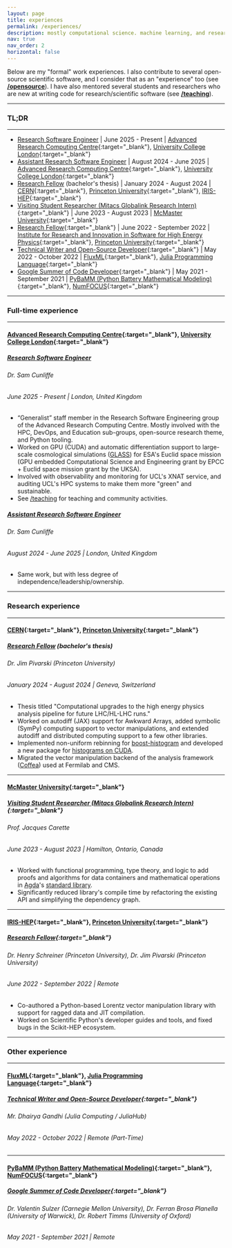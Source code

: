 ```yaml
---
layout: page
title: experiences
permalink: /experiences/
description: mostly computational science. machine learning, and research software engineering...
nav: true
nav_order: 2
horizontal: false
---
```


Below are my "formal" work experiences. I also contribute to several open-source scientific software, and I consider that as an "experience" too (see **[/opensource](/opensource)**). I have also mentored several students and researchers who are new at writing code for research/scientific software (see **[/teaching](/teaching)**).

---

### TL;DR

---

- [Research Software Engineer](https://profiles.ucl.ac.uk/99635-saransh-chopra) \| June 2025 - Present \| [Advanced Research Computing Centre](https://www.ucl.ac.uk/advanced-research-computing){:target="_blank"}, [University College London](https://www.ucl.ac.uk){:target="_blank"}
- [Assistant Research Software Engineer](https://profiles.ucl.ac.uk/99635-saransh-chopra) \| August 2024 - June 2025 \| [Advanced Research Computing Centre](https://www.ucl.ac.uk/advanced-research-computing){:target="_blank"}, [University College London](https://www.ucl.ac.uk){:target="_blank"}
- [Research Fellow](https://iris-hep.org/about/team) (bachelor's thesis) \| January 2024 - August 2024 \| [CERN](https://home.cern){:target="_blank"}, [Princeton University](https://www.princeton.edu){:target="_blank"}, [IRIS-HEP](https://researchcomputing.princeton.edu/research/iris-hep-software-institute){:target="_blank"}
- [Visiting Student Researcher (Mitacs Globalink Research Intern)](https://www.mitacs.ca/en/programs/globalink/globalink-research-internship){:target="_blank"} \| June 2023 - August 2023 \| [McMaster University](https://www.mcmaster.ca){:target="_blank"}
- [Research Fellow](https://iris-hep.org/fellows/Saransh-cpp.html){:target="_blank"} \| June 2022 - September 2022 \| [Institute for Research and Innovation in Software for High Energy Physics](https://researchcomputing.princeton.edu/research/iris-hep-software-institute){:target="_blank"}, [Princeton University](https://www.princeton.edu){:target="_blank"}
- [Technical Writer and Open-Source Developer](https://julialang.org/jsoc/){:target="_blank"} \| May 2022 - October 2022 \| [FluxML](https://fluxml.ai){:target="_blank"}, [Julia Programming Language](https://julialang.org){:target="_blank"}
- [Google Summer of Code Developer](https://summerofcode.withgoogle.com){:target="_blank"} \| May 2021 - September 2021 \| [PyBaMM (Python Battery Mathematical Modeling)](https://pybamm.org){:target="_blank"}, [NumFOCUS](https://numfocus.org){:target="_blank"}

---
### Full-time experience
---

#### [Advanced Research Computing Centre](https://www.ucl.ac.uk/advanced-research-computing){:target="_blank"}, [University College London](https://www.ucl.ac.uk){:target="_blank"}
##### [Research Software Engineer](https://profiles.ucl.ac.uk/99635-saransh-chopra)
###### Dr. Sam Cunliffe
###### June 2025 - Present | London, United Kingdom
- “Generalist” staff member in the Research Software Engineering group of the Advanced Research Computing Centre. Mostly involved with the HPC, DevOps, and Education sub-groups, open-source research theme, and Python tooling.
- Worked on GPU (CUDA) and automatic differentiation support to large-scale cosmological simulations ([GLASS](https://glass.readthedocs.io/stable/)) for ESA's Euclid space mission  (GPU embedded Computational Science and Engineering grant by EPCC + Euclid space mission grant by the UKSA).
- Involved with observability and monitoring for UCL's XNAT service, and auditing UCL's HPC systems to make them more "green" and sustainable.
- See [/teaching](/teaching) for teaching and community activities.

##### [Assistant Research Software Engineer](https://profiles.ucl.ac.uk/99635-saransh-chopra)
###### Dr. Sam Cunliffe
###### August 2024 - June 2025 | London, United Kingdom
- Same work, but with less degree of independence/leadership/ownership.

---
### Research experience
---

#### [CERN](https://home.cern){:target="_blank"}, [Princeton University](https://www.princeton.edu){:target="_blank"}
##### [Research Fellow](https://iris-hep.org/about/team) (bachelor's thesis)
###### Dr. Jim Pivarski (Princeton University)
###### January 2024 - August 2024 | Geneva, Switzerland

- Thesis titled "Computational upgrades to the high energy physics analysis pipeline for future LHC/HL-LHC runs."
- Worked on autodiff (JAX) support for Awkward Arrays, added symbolic (SymPy) computing support to vector manipulations, and extended autodiff and distributed computing support to a few other libraries.
- Implemented non-uniform rebinning for [boost-histogram](https://boost-histogram.readthedocs.io/en/latest/) and developed a new package for [histograms on CUDA](https://cuda-histogram.readthedocs.io/en/latest/).
- Migrated the vector manipulation backend of the analysis framework ([Coffea](https://github.com/CoffeaTeam/coffea)) used at Fermilab and CMS.

---

#### [McMaster University](https://www.mcmaster.ca){:target="_blank"}
##### [Visiting Student Researcher (Mitacs Globalink Research Intern)](https://www.mitacs.ca/en/programs/globalink/globalink-research-internship){:target="_blank"}
###### Prof. Jacques Carette
###### June 2023 - August 2023 | Hamilton, Ontario, Canada

- Worked with functional programming, type theory, and logic to add proofs and algorithms for data containers and mathematical operations in [Agda](https://wiki.portal.chalmers.se/agda/pmwiki.php)'s [standard library](https://github.com/agda/agda-stdlib).
- Significantly reduced library's compile time by refactoring the existing API and simplifying the dependency graph.

---

#### [IRIS-HEP](https://researchcomputing.princeton.edu/research/iris-hep-software-institute){:target="_blank"}, [Princeton University](https://www.princeton.edu){:target="_blank"}
##### [Research Fellow](https://iris-hep.org/fellows/Saransh-cpp.html){:target="_blank"}
###### Dr. Henry Schreiner (Princeton University), Dr. Jim Pivarski (Princeton University)
###### June 2022 - September 2022 | Remote

<!-- - Work: -->
- Co-authored a Python-based Lorentz vector manipulation library with support for ragged data and JIT compilation.
- Worked on Scientific Python's developer guides and tools, and fixed bugs in the Scikit-HEP ecosystem.

<!-- - Impact:
  - Vector has **50+ GitHub stars** and **210,000+ installs**.
  - The releases are currently being used by researchers at **CERN**, **Princeton University**, **IRIS-HEP** and **other research institutes**. -->

<!-- - Positions of responsibility, volunteering, talks:
  - Joined vector's GitHub repository and Conda Feedstock as a maintainer.
  - Presented my work and vector at **21st International Workshop on Advanced Computing and Analysis Techniques in Physics Research**, **5th International Workshop on Python in High Energy Physics**, and multiple **IRIS-HEP**, **Princeton Research Computing** meetups (see **[/talks](/talks){:target="_blank"}**).
  - Invited to join **PyHEP 2023.dev** (first PyHEP developers meetup) at Princeton, but won't be able to make it 😢
  - I still maintain/contribute to vector! -->

---

### Other experience
---
#### [FluxML](https://fluxml.ai){:target="_blank"}, [Julia Programming Language](https://julialang.org){:target="_blank"}
##### [Technical Writer and Open-Source Developer](https://julialang.org/jsoc/){:target="_blank"}
###### Mr. Dhairya Gandhi (Julia Computing / JuliaHub)
###### May 2022 - October 2022 | Remote (Part-Time)

<!-- - Work: -->
<!-- - Developed the documentation + packaging infrastructure and fixed bugs in FluxML, an ML and DL ecosystem that provides lightweight abstractions on top of Julia’s native GPU and AD support.
- Wrote original Machine Learning/Deep Learning tutorials, documentation and API references for FluxML's ecosystem. -->

<!-- - Impact:
  - FluxML is Julia's primary ML and DL ecosystem with hundreds of thousands of downloads.
  - Flux.jl alone has **4000+ GitHub stars** and **110,000+ installs** (Julia-n ecosystems are not concentrated in a single library - for instance, there is a separate package under FluxML just for one-hot encoding - OneHotArrays.jl).
  - The documentation, infrastructue, and bug fixes impacted ML and DL researchers all around the world, including institutions and companies (MIT, AMD, UCL, CMU, and so on). -->

<!-- - Recognition, talks, and more:
  - Joined FluxML's GitHub organisation.
  - Will be presenting my work at **JuliaCon 2023** (see **[/talks](/talks){:target="_blank"}**).
  - My work was shared on FluxML's and JuliaLang's official **[Twitter](https://twitter.com/FluxML/status/1589255265559396352)** and **[LinkedIn](https://www.linkedin.com/feed/update/urn:li:activity:6995034692412456960/)** accounts.
  - I still contribute to FluxML! -->

---

#### [PyBaMM (Python Battery Mathematical Modeling)](https://pybamm.org){:target="_blank"}, [NumFOCUS](https://numfocus.org){:target="_blank"}
##### [Google Summer of Code Developer](https://summerofcode.withgoogle.com){:target="_blank"}
###### Dr. Valentin Sulzer (Carnegie Mellon University), Dr. Ferran Brosa Planella (University of Warwick), Dr. Robert Timms (University of Oxford)
###### May 2021 - September 2021 | Remote

<!-- - Work: -->
<!-- - Built a novel Twitter Bot ([BattBot](https://github.com/pybamm-team/BattBot)) capable of automatically constructing Mathematical Simulations of Batteries.
- Developed new API, fixed bugs, and created new documentation for the PyBaMM ecosystem.
- Developed the build and packaging infrastructures for the PyBaMM ecosystem and the upstream packages. -->

<!-- - Impact:
  - PyBaMM is a collaboration between multiple academic institutes with **550+ GitHub stars** and **300,000+ installs**.
  - My work impacted battery researchers worldwide as PyBaMM is the most adopted Python framework for Modeling of Batteries.
  - BattBot gained a lot of traction on Twitter and GitHub. -->

<!-- - Positions of responsibility, volunteering, talks:
  - I regularly supervise PyBaMM's GSoC projects.
  - Joined PyBaMM's GitHub organisation as a maintainer.
  - Presented my work at [PyBaMM's first training workshop](https://www.pybamm.org/training) and GSoC showcase.
  - Invited to join [PyBaMM's steering council](https://github.com/pybamm-team/PyBaMM/wiki/Governance#current-steering-council) (associated with NumFOCUS).
  - Joined [liionpack](https://github.com/pybamm-team/liionpack) as a core-developer.
  - I still maintain PyBaMM, liionpack, and BattBot! -->
